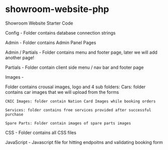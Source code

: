 # showroom-website-php
Showroom Website Starter Code

Config - 
  Folder contains database connection strings
  
Admin - 
  Folder contains Admin Panel Pages

Admin / Partials - 
  Folder contains menu and footer page, later we will add another page!
  
Partials - 
  Folder contain client side menu / nav bar and footer page
  
Images - 

  Folder contains crousal images, logo and 4 sub folders:
    Cars: folder contains car images that we will upload from the forms
    
    CNIC Images: folder contain Nation Card Images while booking orders
    
    Services: folder contains free services provided after successful purchase
    
    Spare Parts: Folder contain images of spare parts images
    
CSS - 
  Folder contains all CSS files
  
JavaScript - 
  Javascript file for hitting endpoitns and validating booking form
